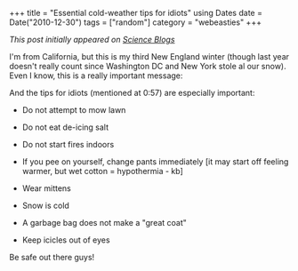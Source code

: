 +++
title = "Essential cold-weather tips for idiots"
using Dates
date = Date("2010-12-30")
tags = ["random"]
category = "webeasties"
+++

_This post initially appeared on [Science Blogs](http://scienceblogs.com/webeasties)_

I'm from California, but this is my third New England winter (though last year doesn't really count since Washington DC and New York stole al our snow). Even I know, this is a really important message:

And the tips for idiots (mentioned at 0:57) are especially important:

- Do not attempt to mow lawn

- Do not eat de-icing salt

- Do not start fires indoors

- If you pee on yourself, change pants immediately [it may start off feeling warmer, but wet cotton = hypothermia - kb]

- Wear mittens

- Snow is cold

- A garbage bag does not make a "great coat"

- Keep icicles out of eyes

Be safe out there guys!

      
  
